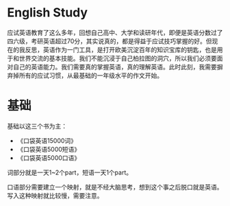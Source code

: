 # English Study

应试英语教育了这么多年，回想自己高中、大学和读研年代，即便是英语分数过了四六级，考研英语超过70分，其实说真的，都是得益于应试技巧掌握的好。但现在的我反思，英语作为一门工具，是打开欧美沉淀百年的知识宝库的钥匙，也是用于和世界交流的基本技能。我们不能沉浸于自己柏拉图的洞穴，所以我们必须要面对自己的英语能力。我们需要真的掌握英语，真的理解英语。此时此刻，我需要摒弃掉所有的应试习惯，从最基础的一年级水平的作文开始。

# 基础

基础以这三个书为主：
* 《口袋英语15000词》
* 《口袋英语5000短语》
* 《口袋英语5000口语》

词部分就是一天1~2个part，短语一天1个part。

口语部分需要建立一个映射，就是不经大脑思考，想到这个事之后脱口就是英语。写入这种映射就比较慢，需要注意。

